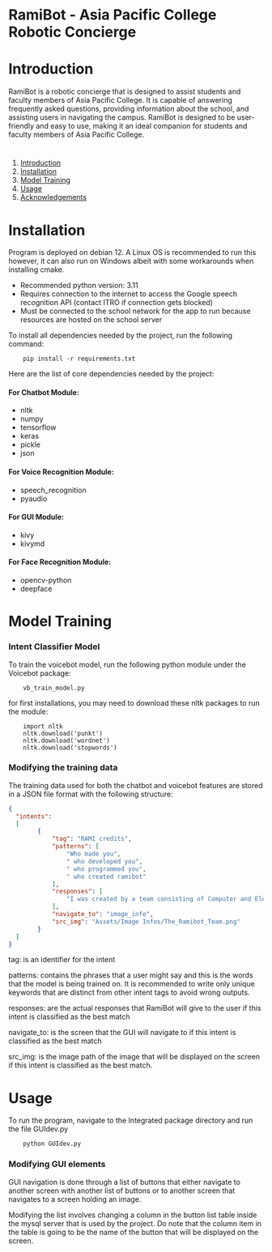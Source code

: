 # RamiBot - Asia Pacific College Robotic Concierge

# Introduction
RamiBot is a robotic concierge that is designed to assist students and faculty members of Asia Pacific College. It is capable of answering frequently asked questions, providing information about the school, and assisting users in navigating the campus. RamiBot is designed to be user-friendly and easy to use, making it an ideal companion for students and faculty members of Asia Pacific College.

# <!-- TOC -->
1. [Introduction](#introduction)    
2. [Installation](#installation)
3. [Model Training](#model-training)
4. [Usage](#usage)
5. [Acknowledgements](#acknowledgements)
<!-- TOC -->

# Installation
Program is deployed on debian 12. A Linux OS is recommended to run this however, it can also run on Windows albeit with some workarounds when installing cmake.

- Recommended python version: 3.11
- Requires connection to the internet to access the Google speech recognition API (contact ITRO if connection gets blocked)
- Must be connected to the school network for the app to run because resources are hosted on the school server


To install all dependencies needed by the project, run  the following command:
```
    pip install -r requirements.txt
```

Here are the list of core dependencies needed by the project:

#### For Chatbot Module:
- nltk
- numpy
- tensorflow
- keras
- pickle
- json

#### For Voice Recognition Module:
- speech_recognition
- pyaudio

#### For GUI Module:
- kivy
- kivymd

#### For Face Recognition Module:
- opencv-python
- deepface


# Model Training
### Intent Classifier Model
To train the voicebot model, run the following python module under the Voicebot package:
```
    vb_train_model.py
```
for first installations, you may need to download these nltk packages to run the module:
```
    import nltk
    nltk.download('punkt')
    nltk.download('wordnet')
    nltk.download('stopwords')
```
### Modifying the training data
The training data used for both the chatbot and voicebot features are stored in a JSON file format with the following structure:
```json
{
  "intents": 
  [
        {
            "tag": "RAMI credits",
            "patterns": [
                "Who made you",
                " who developed you",
                " who programmed you",
                " who created ramibot"
            ],
            "responses": [
                "I was created by a team consisting of Computer and Electronic Engineering students from the School of Engineering Department. They collaborated to design and develop me combining their expertise in programming and artificial intelligence. Together they brought me to life as your robot assistant."
            ],
            "navigate_to": "image_info",
            "src_img": "Assets/Image Infos/The_Ramibot_Team.png"
        }
  ]
}
```
tag: is an identifier for the intent

patterns: contains the phrases that a user might say and this is the words that the model is being trained on. It is recommended to write only unique keywords that are distinct from other intent tags to avoid wrong outputs.

responses: are the actual responses that RamiBot will give to the user if this intent is classified as the best match

navigate_to: is the screen that the GUI will navigate to if this intent is classified as the best match

src_img: is the image path of the image that will be displayed on the screen if this intent is classified as the best match. 

# Usage
To run the program, navigate to the Integrated package directory and run the file GUIdev.py
```
    python GUIdev.py
```

### Modifying GUI elements
GUI navigation is done through a list of buttons that either navigate to another screen with another list of buttons or 
to another screen that navigates to a screen holding an image.

Modifying the list involves changing a column in the button list table inside the mysql server that is used by the project.
Do note that the column item in the table is going to be the name of the button that will be displayed on the screen.